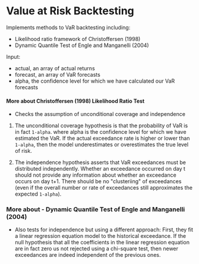 # Value at Risk Backtesting

Implements methods to VaR backtesting including:

- Likelihood ratio framework of Christoffersen (1998)
- Dynamic Quantile Test of Engle and Manganelli (2004)

Input:
- actual, an array of actual returns
- forecast, an array of VaR forecasts
- alpha, the confidence level for which we have calculated our VaR forecasts

#### More about Christoffersen (1998) Likelihood Ratio Test
- Checks the assumption of unconditional coverage and independence

1. The unconditional coverage hypothesis is that the probability of VaR is in fact ```1-alpha```. where alpha is the confidence level for which we have estimated the VaR. If the actual exceedance rate is higher or lower than ```1-alpha```, then the model underestimates or overestimates the true level of risk. 

2. The independence hypothesis asserts that VaR exceedances must be distributed independently. Whether an exceedance occurred on day t should not provide any information about whether an exceedance occurs on day t+1. There should be no "clusteriing" of exceedances (even if the overall number or rate of exceedances still approximates the expected ```1-alpha```).

### More about - Dynamic Quantile Test of Engle and Manganelli (2004)

- Also tests for independence but using a different approach: 
First, they fit a linear regression equation model to the historical exceedance. If the null hypothesis that all the coefficients in the linear regression equation are in fact zero us not rejected using a chi-square test, then newer exceedances are indeed independent of the previous ones. 